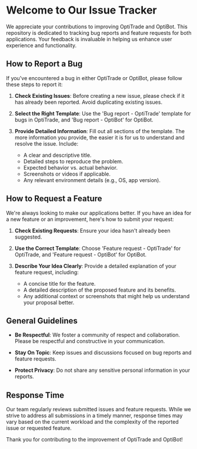 # Welcome to Our Issue Tracker

We appreciate your contributions to improving OptiTrade and OptiBot. This repository is dedicated to tracking bug reports and feature requests for both applications. Your feedback is invaluable in helping us enhance user experience and functionality.

## How to Report a Bug

If you've encountered a bug in either OptiTrade or OptiBot, please follow these steps to report it:

1. **Check Existing Issues**: Before creating a new issue, please check if it has already been reported. Avoid duplicating existing issues.

2. **Select the Right Template**: Use the 'Bug report - OptiTrade' template for bugs in OptiTrade, and 'Bug report - OptiBot' for OptiBot.

3. **Provide Detailed Information**: Fill out all sections of the template. The more information you provide, the easier it is for us to understand and resolve the issue. Include:
   - A clear and descriptive title.
   - Detailed steps to reproduce the problem.
   - Expected behavior vs. actual behavior.
   - Screenshots or videos if applicable.
   - Any relevant environment details (e.g., OS, app version).

## How to Request a Feature

We're always looking to make our applications better. If you have an idea for a new feature or an improvement, here's how to submit your request:

1. **Check Existing Requests**: Ensure your idea hasn't already been suggested.

2. **Use the Correct Template**: Choose 'Feature request - OptiTrade' for OptiTrade, and 'Feature request - OptiBot' for OptiBot.

3. **Describe Your Idea Clearly**: Provide a detailed explanation of your feature request, including:
   - A concise title for the feature.
   - A detailed description of the proposed feature and its benefits.
   - Any additional context or screenshots that might help us understand your proposal better.

## General Guidelines

- **Be Respectful**: We foster a community of respect and collaboration. Please be respectful and constructive in your communication.

- **Stay On Topic**: Keep issues and discussions focused on bug reports and feature requests.

- **Protect Privacy**: Do not share any sensitive personal information in your reports.

## Response Time

Our team regularly reviews submitted issues and feature requests. While we strive to address all submissions in a timely manner, response times may vary based on the current workload and the complexity of the reported issue or requested feature.

Thank you for contributing to the improvement of OptiTrade and OptiBot!

